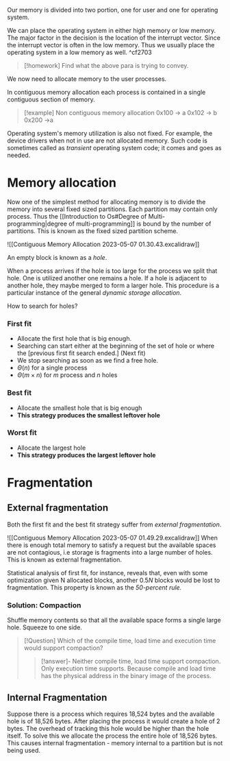 Our memory is divided into two portion, one for user and one for operating system. 

We can place the operating system in either high memory or low memory. The major factor in the decision is the location of the interrupt vector. Since the interrupt vector is often in the low memory. Thus we usually place the operating system in a low memory as well. ^cf2703

>[!homework]
>Find what the above para is trying to convey.

We now need to allocate memory to the user processes.

In contiguous memory allocation each process is contained in a single contiguous section of memory.

>[!example]
>Non contiguous memory allocation
0x100 -> a
0x102 -> b
0x200 ->a

Operating system's memory utilization is also not fixed. For example, the device drivers when not in use are not allocated memory. Such code is sometimes called as *transient* operating system code; it comes and goes as needed. 

# Memory allocation

Now one of the simplest method for allocating memory is to divide the memory into several fixed sized partitions. Each partition may contain only process. Thus the [[Introduction to Os#Degree of Multi-programming|degree of multi-programming]] is bound by the number of partitions. This is known as the fixed sized partition scheme.

![[Contiguous Memory Allocation 2023-05-07 01.30.43.excalidraw]]

An empty block is known as a *hole*.

When a process arrives if the hole is too large for the process we split that hole. One is utilized another one remains a hole. If a hole is adjacent to another hole, they maybe merged to form a larger hole. This procedure is a particular instance of the general *dynamic storage allocation*.

How to search for holes?

### First fit
- Allocate the first hole that is big enough. 
- Searching can start either at the beginning of the set of hole or where the \[previous first fit search ended.\] (Next fit)
- We stop searching as soon as we find a free hole.
- $\Theta(n)$ for a single process
- $\Theta(m\times n)$  for $m$ process and $n$ holes

### Best fit
- Allocate the smallest hole that is big enough
- **This strategy produces the smallest leftover hole**

### Worst fit
- Allocate the largest hole
- **This strategy produces the largest leftover hole**

# Fragmentation

## External fragmentation
Both the first fit and the best fit strategy suffer from *external fragmentation*.

![[Contiguous Memory Allocation 2023-05-07 01.49.29.excalidraw]]
When there is enough total memory to satisfy a request but the available spaces are not contagious, i.e storage is fragments into a large number of holes. This is known as external fragmentation.

Statistical analysis of first fit, for instance, reveals that, even with some optimization given N allocated blocks, another $0.5N$ blocks would be lost to fragmentation. This property is known as the *50-percent rule.*

### Solution: Compaction
Shuffle memory contents so that all the available space forms a single large hole. Squeeze to one side.

>[!Question]
>Which of the compile time, load time and execution time would support compaction?
>>[!answer]-
>>Neither compile time, load time support compaction. Only execution time supports. Because  compile and load time has the physical address in the binary image of the process.

## Internal Fragmentation

Suppose there is a process which requires 18,524 bytes and the available hole is of 18,526 bytes. After placing the process it would create a hole of 2 bytes. The overhead of tracking this hole would be higher than the hole itself. To solve this we allocate the process the entire hole of 18,526 bytes. This causes internal fragmentation - memory internal to a partition but is not being used.
